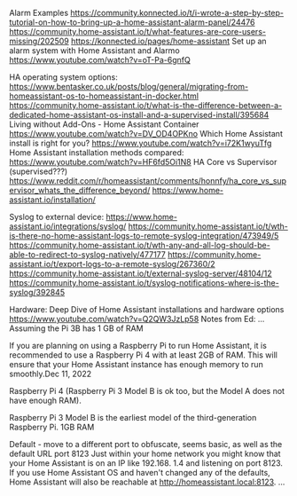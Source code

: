 Alarm Examples
https://community.konnected.io/t/i-wrote-a-step-by-step-tutorial-on-how-to-bring-up-a-home-assistant-alarm-panel/24476
https://community.home-assistant.io/t/what-features-are-core-users-missing/202509
https://konnected.io/pages/home-assistant
Set up an alarm system with Home Assistant and Alarmo https://www.youtube.com/watch?v=oT-Pa-6gnfQ


HA operating system options:
https://www.bentasker.co.uk/posts/blog/general/migrating-from-homeassistant-os-to-homeassistant-in-docker.html
https://community.home-assistant.io/t/what-is-the-difference-between-a-dedicated-home-assistant-os-install-and-a-supervised-install/395684
Living without Add-Ons - Home Assistant Container  https://www.youtube.com/watch?v=DV_OD4OPKno
Which Home Assistant install is right for you?  https://www.youtube.com/watch?v=i72K1wyuTfg
Home Assistant installation methods compared: https://www.youtube.com/watch?v=HF6fd5Oi1N8
HA Core vs Supervisor (supervised???)   https://www.reddit.com/r/homeassistant/comments/honnfy/ha_core_vs_supervisor_whats_the_difference_beyond/
https://www.home-assistant.io/installation/

Syslog to external device:
https://www.home-assistant.io/integrations/syslog/
https://community.home-assistant.io/t/wth-is-there-no-home-assistant-logs-to-remote-syslog-integration/473949/5
https://community.home-assistant.io/t/wth-any-and-all-log-should-be-able-to-redirect-to-syslog-natively/477177
https://community.home-assistant.io/t/export-logs-to-a-remote-syslog/267360/2
https://community.home-assistant.io/t/external-syslog-server/48104/12
https://community.home-assistant.io/t/syslog-notifications-where-is-the-syslog/392845

Hardware:
Deep Dive of Home Assistant installations and hardware options https://www.youtube.com/watch?v=Q2QW3JzLp58
Notes from Ed:
...
Assuming the Pi 3B has 1 GB of RAM

If you are planning on using a Raspberry Pi to run Home Assistant, it is recommended to use a Raspberry Pi 4 with at least 2GB of RAM. This will ensure that your Home Assistant instance has enough memory to run smoothly.Dec 11, 2022

Raspberry Pi 4 (Raspberry Pi 3 Model B is ok too, but the Model A does not have enough RAM).

Raspberry Pi 3 Model B is the earliest model of the third-generation Raspberry Pi. 
1GB RAM

Default - move to a different port to obfuscate, seems basic, as well as the default URL
port 8123
Just within your home network you might know that your Home Assistant is on an IP like 192.168. 1.4 and listening on port 8123. If you use Home Assistant OS and haven't changed any of the defaults, Home Assistant will also be reachable at http://homeassistant.local:8123.
...

